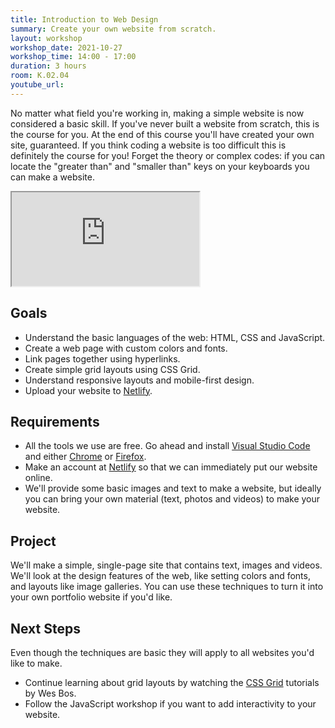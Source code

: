 ```yaml
---
title: Introduction to Web Design
summary: Create your own website from scratch.
layout: workshop
workshop_date: 2021-10-27
workshop_time: 14:00 - 17:00
duration: 3 hours
room: K.02.04
youtube_url:
---
```


No matter what field you're working in, making a simple website is now considered a basic skill. If you've never built a website from scratch, this is the course for you. At the end of this course you'll have created your own site, guaranteed. If you think coding a website is too difficult this is definitely the course for you! Forget the theory or complex codes: if you can locate the "greater than" and "smaller than" keys on your keyboards you can make a website.

<div class="embed-responsive embed-responsive-16by9">
  <iframe class="embed-responsive-item" src="https://www.youtube.com/embed/cmdcECj7_V0"></iframe>
</div>

## Goals

- Understand the basic languages of the web: HTML, CSS and JavaScript.
- Create a web page with custom colors and fonts.
- Link pages together using hyperlinks.
- Create simple grid layouts using CSS Grid.
- Understand responsive layouts and mobile-first design.
- Upload your website to [Netlify](https://netlify.com/).

## Requirements

- All the tools we use are free. Go ahead and install [Visual Studio Code](https://code.visualstudio.com/) and either [Chrome](https://google.com/chrome) or [Firefox](https://www.mozilla.org/firefox).
- Make an account at [Netlify](https://netlify.com/) so that we can immediately put our website online.
- We'll provide some basic images and text to make a website, but ideally you can bring your own material (text, photos and videos) to make your website.

## Project

We'll make a simple, single-page site that contains text, images and videos. We'll look at the design features of the web, like setting colors and fonts, and layouts like image galleries. You can use these techniques to turn it into your own portfolio website if you'd like.

## Next Steps

Even though the techniques are basic they will apply to all websites you'd like to make.

- Continue learning about grid layouts by watching the [CSS Grid](https://cssgrid.io/) tutorials by Wes Bos.
- Follow the JavaScript workshop if you want to add interactivity to your website.
